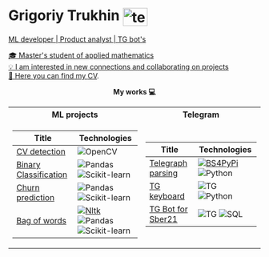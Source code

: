 # Grigoriy Trukhin <a href="https://t.me/mrgherr" target="_blank" ><img align="center" src="https://www.oblgazeta.ru/media/filer_public/2022/03/24/bf340d0a-384c-4d90-a070-9266ef7cf17b-телега.jpg.1024x0_q85.jpg" alt="telegram" width="49.5" height="36"/>

ML developer | Product analyst | TG bot's

🎓 Master's student of applied mathematics \
💡 I am interested in new connections and collaborating on projects \
📖 Here you can find my [CV](https://github.com/hardworkerM/Resume/blob/main/Trukhin_Grigoriy_cv.pdf).
<p align="center">
  <b>My works 💻</b>
  </p>

<table>
  <tr><th>ML projects </th><th> Telegram </th></tr>
  <tr><td>

|Title | Technologies|
|--|--|
|[CV detection](https://github.com/hardworkerM/Computer-Vision) | ![OpenCV](https://img.shields.io/badge/OpenCV-blue?style=flat-square&logo=opencv)|
|[Binary Classification](https://github.com/hardworkerM/Binary-classification) | ![Pandas](https://img.shields.io/badge/Pandas-blue?style=flat-square&logo=pandas) ![Scikit-learn](https://img.shields.io/badge/scikit-learn-blue?style=flat-square&logo=scikit-learn)|
| [Churn prediction](https://github.com/hardworkerM/Churn-100) | ![Pandas](https://img.shields.io/badge/Pandas-blue?style=flat-square&logo=pandas) ![Scikit-learn](https://img.shields.io/badge/scikit-learn-blue?style=flat-square&logo=scikit-learn) |
| [Bag of words](https://github.com/hardworkerM/Bag_of_words) | [![Nltk](https://img.shields.io/badge/PyPi-blue?style=flat-square&logo=pypi)](https://pypi.org/project/nltk/)  ![Pandas](https://img.shields.io/badge/Pandas-blue?style=flat-square&logo=pandas) <br> ![Scikit-learn](https://img.shields.io/badge/scikit-learn-blue?style=flat-square&logo=scikit-learn)|
 </td><td>
    
|Title | Technologies |
|--|--|
|[Telegraph parsing](https://github.com/hardworkerM/telegraph_parsing) | [![BS4PyPi](https://img.shields.io/badge/PyPi-black?style=flat-square&logo=pypi)](https://pypi.org/project/BeautifulSoup/) ![Python](https://img.shields.io/badge/python-black?style=flat-square&logo=python)|
| [TG keyboard](https://github.com/hardworkerM/round) | ![TG](https://img.shields.io/badge/Telegram-black?style=flat-square&logo=Telegram) ![Python](https://img.shields.io/badge/python-black?style=flat-square&logo=python)
|[TG Bot for Sber21](https://github.com/hardworkerM/Checkin_Bot) | ![TG](https://img.shields.io/badge/Telegram-black?style=flat-square&logo=Telegram) ![SQL](https://img.shields.io/badge/postgresql-black?style=flat-square&logo=postgresql) |
</td></tr>
</table>




